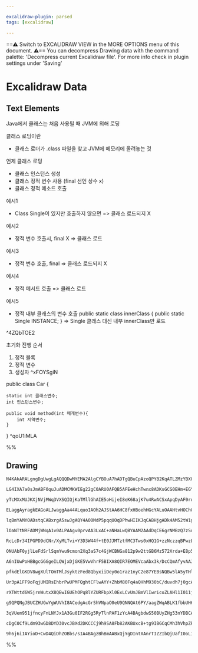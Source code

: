 ```yaml
---

excalidraw-plugin: parsed
tags: [excalidraw]

---
```

==⚠  Switch to EXCALIDRAW VIEW in the MORE OPTIONS menu of this document. ⚠== You can decompress Drawing data with the command palette: 'Decompress current Excalidraw file'. For more info check in plugin settings under 'Saving'


# Excalidraw Data
## Text Elements
Java에서 클래스는 처음 사용될 때 JVM에 의해 로딩



클래스 로딩이란
- 클래스 로더가 .class 파일을 찾고 JVM에 메모리에 올려놓는 것

언제 클래스 로딩
- 클래스 인스턴스 생성
- 클래스 정적 변수 사용 (final 선언 상수 x)
- 클래스 정적 메소드 호출

예시1
- Class Single이 있지만 호출하지 않으면
  => 클래스 로드되지 X

예시2
- 정적 변수 호출시, final X
  => 클래스 로드

예시3
- 정적 변수 호출, final
  => 클래스 로드되지 X

예시4
- 정적 메서드 호출
  => 클래스 로드

예시5
- 정적 내부 클래스의 변수 호출
 public static class innerClass {
    public static Single INSTANCE;
}
  => Single 클래스 대신 내부 innerClass만 로드





 ^4ZQbTOE2

초기화 진행 순서
1. 정적 블록
2. 정적 변수
3. 생성자 ^xFOYSgiN

public class Car {

    static int 클래스변수;
    int 인스턴스변수;

    public void method(int 매개변수){
        int 지역변수;
    } 

} ^qoU1iMLA

%%
## Drawing
```compressed-json
N4KAkARALgngDgUwgLgAQQQDwMYEMA2AlgCYBOuA7hADTgQBuCpAzoQPYB2KqATLZMzYBXUtiRoIACyhQ4zZAHoFAc0JRJQgEYA6bGwC2CgF7N6hbEcK4OCtptbErHALRY8RMpWdx8Q1TdIEfARcZgRmBShcZQUebQBmbQAGGjoghH0EDihmbgBtcDBQMBLoeHF0KCwoVJLIRhZ2LjQATgAWAEZ+UobWTgA5TjFuDoB2ADYkgA42nimOlu7IQg5i

LG4IXA7a0sJmABF0quJuADMCMKWIEg22gC0ARU0AFQB5AFEeHchTwnx8ADKsGCG0EHm+EGYUFIbAA1ggAOokdTcPiFATQuEIIEwEESME3K4wvySDjhXJoLroiBsOC4bBqGAjJJJK7WZR41Cs6mYbjOTpJbRtFpjDoAVjaYpaSRaU3G4yuTLQzlGU0FEySPDaow6WrF4ylVyhMPhAGE2Pg2KQNgBiDoIe32iGaemw5TE1bmy3WiTQ6zMOmBbIQijI

yTcMXxMUJKXjNVjMWq3VXSQIQjKaTMllGhAIE5oHijeI8eK68ajK7u4RwACSxApqDyAF0rqdyJk69wOEJ/kThKsycwG93e9TNP3iO9gplsg3m1chHBiLhjiNRiWpqN9bqtwrqUQOLCuz38FdLdh4fnUOd8JdqadOFAAYQjBUeNy6hAH9kAGK4fR/EqqBilcVSYDUEgAFK4PQuCAAujgA4g6ggAuC4AGe2ACVDgApTaggAZM4AMuOoIANQOAJVjgA

ELaggAyragkEAGoALJwaggAa44ALquoIAOh2AJStAA6HC8fxHBoehHGcYALuOAAHtvHOChGEcYAKs2AAA1qC6PgoTMKggAwy4APuOACLjqCAHwzgAHNdR9GMYAKl2ABVdgA1nYxgA0Y4AJB2AMmN2GAME1AmAB2jgA4EzJwlcVJPmoIAHuPoYALIvCYAuwOAIyD/lCaggCoE4AgBOoIAAz2ABhDRHEagAAUvwcAQqCAASD7moIAgwPpZgACUMWyY

lqBmYAMYOADstqCABxrgA5swJgAQY4AO0MdP5pqqUOqDPhwHIIKJqCABHjgADk4AM52tW1gAaq9NqCAFKjgA844ALl28agqAALwAHwBexjWABgtK0ABpdd1PD+bVaULd11DXis+VXRwu2HcdjXXfEd1JQ97XPblBA7ftR2xSd52oO9vE9W0/11QhzXtWDX2Qz9fEcD1YqI4ALQ2AAG9PlMSl6Wox9cBaEQ2CoFCK7mKg2CDepKxkqQA1qagwBg7t

lOaNTtNRFADMjWNqA1v0ALPAAgv0prvAA3LxAC+aNHaLwQBYAAM2AAdDqCE6grNMBzQ7zSdAkW1jELkBQzzVBs0GwYhPnYfhGXkVRtEMcxbF+VjAmQ2JkkuMdinKUznPaXpRkmd7lk2agDnOagblY15x08SHsXBWFqBRdVwn3elJHZSD+CFcVZWoJVBfxUlDUox1WM9X1Icm+pGvjVNc0Lcta1bWr33Q7D2M3YjgNtU9L15eX72fRDsnm833V/SH

RcLcDr34IPGPD9dCNr/XyMLTvi+Y3D3W44f+tE0JJMTztfMC3Tws0xHQ1G+zzNczzqBPwzL8RYrDFhLKWst5ZKw4KrD64NhrAM1rFXWN9DYcDZu3M259/ZYIhGBKA0siDKGaOgYIpwahXAaK/Ag+D0xEOgLSCEehsi4BWEwTsaARynmpFadMW87bgQdjBeCSEhKuwIiRD2sdGKsREpbXigcJK13YmHFSkddIGWMl7cy1k7JOVch5bygda45witFL

ONUAbF0yjlLeFdSrlSqmYwu9cmon2Xq3aS7c4GjWCBNGa812p9w2ttGB6Mz572Xrda+E8p5lxhqfXymCeqr2kuvIG09QYhIXgk8JF8D4pKPo3eJHFEmX3xrfDC98yZNz/lTABQsGbvxZqg4239uYwN5rUmmgCaad3FpLGWctFYq0Hr0xBesDaf3QcU2R2C2RCCgGwAASuEF8FRoRCAQGeFhAAJNMGYIKoA6NoHgYpCjK26MUUosBEAbFwRCXoTRu

A6nIUwPoHBBgcGGGgeILQWjxDjGKE5VwVhrF5BIXA8QIR7EOMEVcaAbx3k/DcCQmAfyvAAJoAlUP0CEvx/g4k5JCC0hJqTGixEiYgKICxGkxPCAlFQiXgj7CSQcDYqSflpPSRkWY2TeIqB+UoYLeAym0HKHgkx4jTHFC0dcixqRAWcGqUY2hRgig6EkHUowtXxDaG0GlJoEBeitLaR0DokBXBdBeKsQhPQWmNb6cgHAAy4CDGQ6koZKXhkpPEZVM

pfkdElGKDV8wgXUlTOmTMlJsyktzFed8QbyxiiDey0o1raz1nyC2e87YEBsNQBw5lA5yTHlHJ+ccNrJzTiyDkTNC4lwrjzGuEsqr5hTAlOMeIWzDwls4Z+c8l4zgXE2feR8z5XyogFT8R8f4AL4CAiBakdyJCAAhZwADHWABU11AgARycAJGrqBAA4QwhXiRy66oEACh9gBdDt4nEU9aVeKJDzpFQACePW0oHwg5EA12bt3Qeo9HAT21Uvde7Qt7

Ur3pA1FF9oFqjUMIRsEhbrPwUPMFQghtCFlwAYY+ZhbM80Fq4aQHhM930bC/duvdh7j0gcA1ejgN6i7gcfVB6kuB5lLJWeOtA6zh19p2XsyNhzjmnJKOcwolzlhXggAARzYAAVQ6IQOiAAZaWODyi3PtlcIVJY2hCg6B0TcHRyxtE3IClNkAFUmaOUkKMqpRi6sBeWKYVwPVUtQD6xIPzZQ2aM0Zng+mUz8YOScydmw+XcFC2Ss0dqfToDtGap0F

rXTWttd6W5jrnWutxX8QEwIGUEhOPq8lYZURFbpXl0ExLCvUmJBmVlIwricoZLAHl1I011jnFmz8bZ/y5qvPhpFqx1jgraNbCc9X2EnhzI2gsupSwnPGJKF5jROCojmMtt5HyvmoAmLKE5CwKzUmhUcGb14h0WonFODI1bhxTepIuZccLDnrh+bMf5LRCxyt492ybpbSj9tOwinjVz7YSH/m/b+poXU/yxrtXa3SUFQB8mlSBcPEdBVCuhFHAk0f

g9QPQNgJBUCZHUGwYgWUVhI8ACedgAcGrShVNpaO0eU9QNNQAt6PY/aagZWqABLK1fbbUH6A8eNNQFD0gMPf4I5Z0JTnzPsgY7Cpz3+eOCdE5J5IMnFOFe0/p4zpnu0Wfs7l3DnnfPcWjtWRO1s07/yAQjNB8CsHaEIfuUwSh+Bne3PoVcRhUQWGkDw3djlhH/AEBI2DzpjNIfQ7aVL+pNMZcYRN4bhXxjldc9V4T4gxOECk/Jyz3XqUGe/3l0j4

3qVUem951jfncyFnLNYJx1A3Gu0IF2RGg5RyTlnPAF1zYcA4BAgbdwS50BUyZHg53nYDBCAIAoAAIWSx6YgRrYsQBtKcLf2+Z/YBEK6msVR9BAgNWvk1CXzWFAgHv0gB+j9L6tSvs/Dr/SBmrbv/f1bD8ZB/Dl+llWmUr8b878MgT9itPVSsgDP9shv9j9aVsQKt8QqsP9b8v8j9FlhA6ti1KRuhr9oCoBYDXg6RmsgJ1UBU8DUCYCj8fxbdZ151

cDgC0Cf9Ldm93wGD8DYD30vcJBXd2DKCCCj9h9SA8Fb82AKBUxcB+tg9IBGCqCMh3hVhpZRDxCQhJMXUYQqBcDmBsAYR/gLpUREwhRVUFhAUpgeAWgzM9xShtDdD8B0UnlJUEg2hg0RR7MZQtVcCjA2ADBR9qRYJfAKhrMxQphZRtR1wpR3wzCeAzk+CQD9AMCK0Jt0AV8Z93QSAx0KgBtIA0jV8YtfDPwF8LRJMbRTQWhSjSiIRlllAewXVbR3h

9h6j6iIAYioD+CwD4QiDhZOBbs/sIA4BAgzBhBmAABxQjYgDIntXAnrTIZZIbQjUafI0oLIXAfmU7VvakJmQgTDLjUgDZK4PKSfHYvYrheZA8NZXYhAFo0oOwAAKwQGwByABDyjgDojJwQAUJWOCCvCB3AFEx+D+HCFH2VhAGViAA===
```
%%